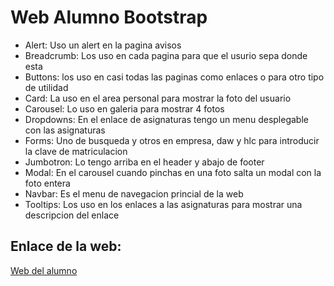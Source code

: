 # Web Alumno Bootstrap
- Alert: Uso un alert en la pagina avisos
- Breadcrumb: Los uso en cada pagina para que el usurio sepa donde esta
- Buttons: los uso en casi todas las paginas como enlaces o para otro tipo de utilidad
- Card: La uso en el area personal para mostrar la foto del usuario
- Carousel: Lo uso en galeria para mostrar 4 fotos
- Dropdowns: En el enlace de asignaturas tengo un menu desplegable con las asignaturas
- Forms: Uno de busqueda y otros en empresa, daw y hlc para introducir la clave de matriculacion
- Jumbotron: Lo tengo arriba en el header y abajo de footer
- Modal: En el carousel cuando pinchas en una foto salta un modal con la foto entera
- Navbar: Es el menu de navegacion princial de la web
- Tooltips: Los uso en los enlaces a las asignaturas para mostrar una descripcion del enlace
## Enlace de la web:

[Web del alumno](https://danielfernandezsanchezpalencia.000webhostapp.com/dise%C3%B1oDIW/Web%20del%20cliente/)
